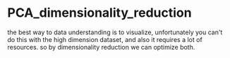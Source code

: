 # PCA_dimensionality_reduction
the best way to data understanding is to visualize, unfortunately you can't do this with the high dimension dataset, and also it requires a lot of resources. so by dimensionality reduction we can optimize both.
